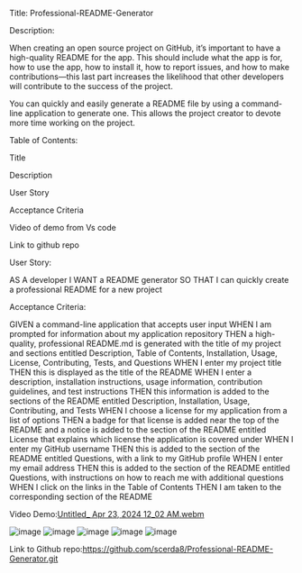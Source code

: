 Title: Professional-README-Generator

Description:

When creating an open source project on GitHub, it’s important to have a high-quality README for the app. This should include what the app is for, how to use the app, how to install it, how to report issues, and how to make contributions—this last part increases the likelihood that other developers will contribute to the success of the project.

You can quickly and easily generate a README file by using a command-line application to generate one. This allows the project creator to devote more time working on the project.

Table of Contents:

Title

Description

User Story

Acceptance Criteria

Video of demo from Vs code

Link to github repo




User Story:

AS A developer
I WANT a README generator
SO THAT I can quickly create a professional README for a new project


Acceptance Criteria:

GIVEN a command-line application that accepts user input
WHEN I am prompted for information about my application repository
THEN a high-quality, professional README.md is generated with the title of my project and sections entitled Description, Table of Contents, Installation, Usage, License, Contributing, Tests, and Questions
WHEN I enter my project title
THEN this is displayed as the title of the README
WHEN I enter a description, installation instructions, usage information, contribution guidelines, and test instructions
THEN this information is added to the sections of the README entitled Description, Installation, Usage, Contributing, and Tests
WHEN I choose a license for my application from a list of options
THEN a badge for that license is added near the top of the README and a notice is added to the section of the README entitled License that explains which license the application is covered under
WHEN I enter my GitHub username
THEN this is added to the section of the README entitled Questions, with a link to my GitHub profile
WHEN I enter my email address
THEN this is added to the section of the README entitled Questions, with instructions on how to reach me with additional questions
WHEN I click on the links in the Table of Contents
THEN I am taken to the corresponding section of the README




Video Demo:[Untitled_ Apr 23, 2024 12_02 AM.webm](https://github.com/scerda8/Professional-README-Generator/assets/159675591/c6e9234d-9ab7-4a55-a5ae-4b4eefa39fc1)


![image](https://github.com/scerda8/Professional-README-Generator/assets/159675591/d7243fec-319c-4d0e-bae7-518d37732d38)
![image](https://github.com/scerda8/Professional-README-Generator/assets/159675591/889bdc9a-2f37-4229-84d3-a0cab996a2af)
![image](https://github.com/scerda8/Professional-README-Generator/assets/159675591/42065f68-b2f8-4a22-beca-409052faa05d)
![image](https://github.com/scerda8/Professional-README-Generator/assets/159675591/21aaa9f5-de8e-4b7c-9efa-edc154e2940e)
![image](https://github.com/scerda8/Professional-README-Generator/assets/159675591/dfe87681-c8c7-4afc-ac71-11bd23a9527a)


Link to Github repo:https://github.com/scerda8/Professional-README-Generator.git







